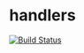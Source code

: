 # handlers

[![Build Status](https://travis-ci.org/atomisthqa/handlers.svg?branch=master)](https://travis-ci.org/atomisthqa/handlers)
 
 
 
